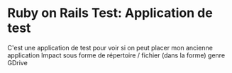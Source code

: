 # Ruby on Rails Test: Application de test
C'est une application de test pour voir si on peut placer mon ancienne application Impact sous forme de répertoire / fichier (dans la forme) genre GDrive
